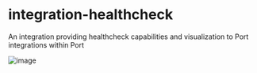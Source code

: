 # integration-healthcheck

An integration providing healthcheck capabilities and visualization to Port integrations within Port

![image](https://github.com/user-attachments/assets/7862a0ce-0add-4f08-acc8-c4d4627e72a2)
